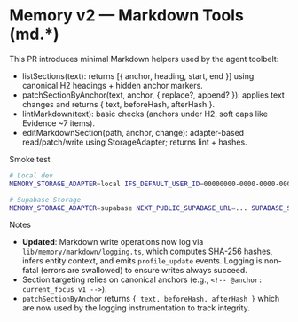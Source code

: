# Memory v2 — Markdown Tools (md.*)

This PR introduces minimal Markdown helpers used by the agent toolbelt:

- listSections(text): returns [{ anchor, heading, start, end }] using canonical H2 headings + hidden anchor markers.
- patchSectionByAnchor(text, anchor, { replace?, append? }): applies text changes and returns { text, beforeHash, afterHash }.
- lintMarkdown(text): basic checks (anchors under H2, soft caps like Evidence ~7 items).
- editMarkdownSection(path, anchor, change): adapter-based read/patch/write using StorageAdapter; returns lint + hashes.

Smoke test
```bash
# Local dev
MEMORY_STORAGE_ADAPTER=local IFS_DEFAULT_USER_ID=00000000-0000-0000-0000-000000000000 npm run smoke:md

# Supabase Storage
MEMORY_STORAGE_ADAPTER=supabase NEXT_PUBLIC_SUPABASE_URL=... SUPABASE_SERVICE_ROLE_KEY=... IFS_DEFAULT_USER_ID=00000000-0000-0000-0000-000000000000 npm run smoke:md
```

Notes
- **Updated**: Markdown write operations now log via `lib/memory/markdown/logging.ts`, which computes SHA-256 hashes, infers entity context, and emits `profile_update` events. Logging is non-fatal (errors are swallowed) to ensure writes always succeed.
- Section targeting relies on canonical anchors (e.g., `<!-- @anchor: current_focus v1 -->`).
- `patchSectionByAnchor` returns `{ text, beforeHash, afterHash }` which are now used by the logging instrumentation to track integrity.

